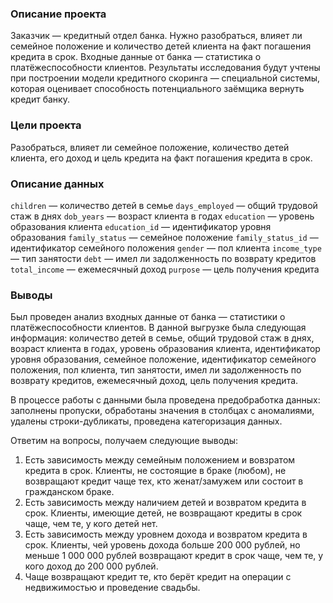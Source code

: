 ### Описание проекта
Заказчик — кредитный отдел банка. Нужно разобраться, влияет ли семейное положение и количество детей клиента на факт погашения кредита в срок. Входные данные от банка — статистика о платёжеспособности клиентов.
Результаты исследования будут учтены при построении модели кредитного скоринга — специальной системы, которая оценивает способность потенциального заёмщика вернуть кредит банку.

### Цели проекта
Разобраться, влияет ли семейное положение, количество детей клиента, его доход и цель кредита на факт погашения кредита в срок.

### Описание данных
<code>children</code> — количество детей в семье
<code>days_employed</code> — общий трудовой стаж в днях
<code>dob_years</code> — возраст клиента в годах
<code>education</code> — уровень образования клиента
<code>education_id</code> — идентификатор уровня образования
<code>family_status</code> — семейное положение
<code>family_status_id</code> — идентификатор семейного положения
<code>gender</code> — пол клиента
<code>income_type</code> — тип занятости
<code>debt</code> — имел ли задолженность по возврату кредитов
<code>total_income</code> — ежемесячный доход
<code>purpose</code> — цель получения кредита

### Выводы
Был проведен анализ входных данные от банка — статистики о платёжеспособности клиентов. В данной выгрузке была следующая информация: количество детей в семье, общий трудовой стаж в днях, возраст клиента в годах, уровень образования клиента, идентификатор уровня образования, семейное положение, идентификатор семейного положения, пол клиента, тип занятости, имел ли задолженность по возврату кредитов, ежемесячный доход, цель получения кредита.

В процессе работы с данными была проведена предобработка данных: заполнены пропуски, обработаны значения в столбцах с аномалиями, удалены строки-дубликаты, проведена категоризация данных.

Ответим на вопросы, получаем следующие выводы:

1. Есть зависимость между семейным положением и вовзратом кредита в срок. Клиенты, не состоящие в браке (любом), не возвращают кредит чаще тех, кто женат/замужем или состоит в гражданском браке. 
2. Есть зависимость между наличием детей и возвратом кредита в срок. Клиенты, имеющие детей, не возвращают кредиты в срок чаще, чем те, у кого детей нет.
3. Есть зависимость между уровнем дохода и возвратом кредита в срок. Клиенты, чей уровень дохода больше 200 000 рублей, но меньше 1 000 000 рублей возвращают кредит в срок чаще, чем те, у кого доход до 200 000 рублей.
4. Чаще возвращают кредит те, кто берёт кредит на операции с недвижимостью и проведение свадьбы.
